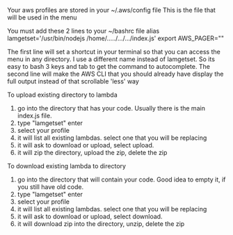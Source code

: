 Your aws profiles are stored in your ~/.aws/config file
This is the file that will be used in the menu

You must add these 2 lines to your ~/bashrc file
alias lamgetset='/usr/bin/nodejs /home/...../.../.../index.js'
export AWS_PAGER=""

The first line will set a shortcut in your terminal so that you can access the menu in any directory. I use a different name instead of lamgetset. So its easy to bash 3 keys and tab to get the command to autocomplete.
The second line will make the AWS CLI that you should already have display the full output instead of that scrollable 'less' way


To upload existing directory to lambda
1) go into the directory that has your code. Usually there is the main index.js file.
2) type "lamgetset" enter
3) select your profile
4) it will list all existing lambdas. select one that you will be replacing
5) it will ask to download or upload, select upload.
6) it will zip the directory, upload the zip, delete the zip

To download existing  lambda to directory
1) go into the directory that will contain your code. Good idea to empty it, if you still have old code.
2) type "lamgetset" enter
3) select your profile
4) it will list all existing lambdas. select one that you will be replacing
5) it will ask to download or upload, select download.
6) it will download zip into the directory, unzip, delete the zip
